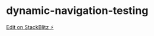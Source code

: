 # dynamic-navigation-testing

[Edit on StackBlitz ⚡️](https://stackblitz.com/edit/dynamic-navigation-testing)